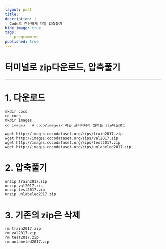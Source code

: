 ```yaml
---
layout: post
title: 
description: |
  Code로 간단하게 파일 압축풀기
hide_image: true
tags:
  - programming
published: true
---
```


# 터미널로 zip다운로드, 압축풀기
* * *

# 1. 다운로드
```
mkdir coco
cd coco
mkdir images
cd images   # coco/images/ 라는 폴더에다가 원하는 zip다운로드

wget http://images.cocodataset.org/zips/train2017.zip
wget http://images.cocodataset.org/zips/val2017.zip
wget http://images.cocodataset.org/zips/test2017.zip
wget http://images.cocodataset.org/zips/unlabeled2017.zip
```

# 2. 압축풀기
```
unzip train2017.zip
unzip val2017.zip
unzip test2017.zip
unzip unlabeled2017.zip
```
# 3. 기존의 zip은 삭제
```
rm train2017.zip
rm val2017.zip
rm test2017.zip
rm unlabeled2017.zip 
```

